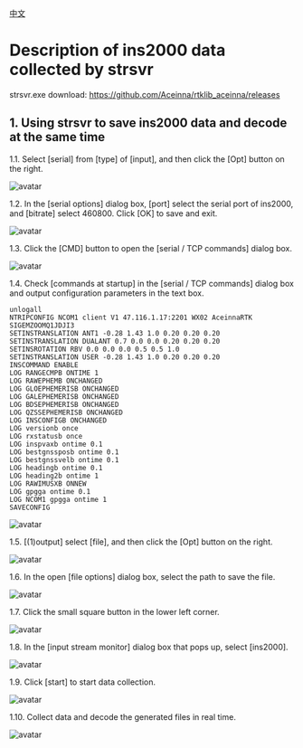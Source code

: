 [中文](README.md)
# Description of ins2000 data collected by strsvr
strsvr.exe download: <https://github.com/Aceinna/rtklib_aceinna/releases>
## 1. Using strsvr to save ins2000 data and decode at the same time

1.1. Select [serial] from [type] of [input], and then click the [Opt] button on the right.

![avatar](./img/1.png)

1.2. In the [serial options] dialog box, [port] select the serial port of ins2000, and [bitrate] select 460800. Click [OK] to save and exit.

![avatar](./img/2.png)

1.3. Click the [CMD] button to open the [serial / TCP commands] dialog box.

![avatar](./img/3.png)

1.4. Check [commands at startup] in the [serial / TCP commands] dialog box and output configuration parameters in the text box.
```
unlogall
NTRIPCONFIG NCOM1 client V1 47.116.1.17:2201 WX02 AceinnaRTK SIGEMZOOMQ1JDJI3
SETINSTRANSLATION ANT1 -0.28 1.43 1.0 0.20 0.20 0.20
SETINSTRANSLATION DUALANT 0.7 0.0 0.0 0.20 0.20 0.20
SETINSROTATION RBV 0.0 0.0 0.0 0.5 0.5 1.0
SETINSTRANSLATION USER -0.28 1.43 1.0 0.20 0.20 0.20
INSCOMMAND ENABLE
LOG RANGECMPB ONTIME 1
LOG RAWEPHEMB ONCHANGED
LOG GLOEPHEMERISB ONCHANGED
LOG GALEPHEMERISB ONCHANGED
LOG BDSEPHEMERISB ONCHANGED
LOG QZSSEPHEMERISB ONCHANGED
LOG INSCONFIGB ONCHANGED
LOG versionb once
LOG rxstatusb once
LOG inspvaxb ontime 0.1
LOG bestgnssposb ontime 0.1
LOG bestgnssvelb ontime 0.1
LOG headingb ontime 0.1
LOG heading2b ontime 1
LOG RAWIMUSXB ONNEW
LOG gpgga ontime 0.1
LOG NCOM1 gpgga ontime 1
SAVECONFIG
```
![avatar](./img/4.png)

1.5. [(1)output] select [file], and then click the [Opt] button on the right.

![avatar](./img/5.png)

1.6. In the open [file options] dialog box, select the path to save the file.

![avatar](./img/6.png)

1.7. Click the small square button in the lower left corner.

![avatar](./img/7.png)

1.8. In the [input stream monitor] dialog box that pops up, select [ins2000].

![avatar](./img/8.png)

1.9. Click [start] to start data collection.

![avatar](./img/9.png)

1.10. Collect data and decode the generated files in real time.

![avatar](./img/10.png)


